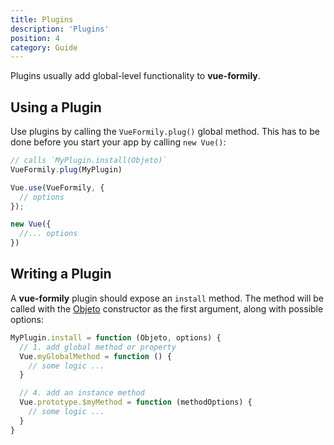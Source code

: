 ```yaml
---
title: Plugins
description: 'Plugins'
position: 4
category: Guide
---
```


Plugins usually add global-level functionality to **vue-formily**.

## Using a Plugin
Use plugins by calling the `VueFormily.plug()` global method. This has to be done before you start your app by calling `new Vue()`:

```typescript
// calls `MyPlugin.install(Objeto)`
VueFormily.plug(MyPlugin)

Vue.use(VueFormily, {
  // options
});

new Vue({
  //... options
})
```

## Writing a Plugin
A **vue-formily** plugin should expose an `install` method. The method will be called with the [Objeto](/api/objeto) constructor as the first argument, along with possible options:

```typescript
MyPlugin.install = function (Objeto, options) {
  // 1. add global method or property
  Vue.myGlobalMethod = function () {
    // some logic ...
  }

  // 4. add an instance method
  Vue.prototype.$myMethod = function (methodOptions) {
    // some logic ...
  }
}
```
